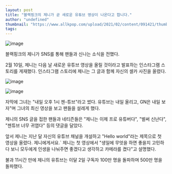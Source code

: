 ```yaml
---
layout: post
title: "블랙핑크의 제니가 곧 새로운 유튜브 영상이 나온다고 합니다."
author: "undefined"
thumbnail: "https://www.allkpop.com/upload/2021/02/content/091421/thumb/1612898516-image.png"
tags: 
---
```



![image](https://www.allkpop.com/upload/2021/02/content/091421/1612898516-image.png)

블랙핑크의 제니가 SNS를 통해 팬들과 신나는 소식을 전했다.

2월 10일, 제니는 다음 날 새로운 유튜브 영상을 올릴 것이라고 발표하는 인스타그램 스토리를 게재했다. 인스타그램 스토리에 제니는 그 글과 함께 자신의 셀카 사진을 올렸다.

![image](https://www.allkpop.com/upload/2021/02/content/091431/1612899089-image.png)

![image](https://www.allkpop.com/upload/2021/02/content/091431/1612899075-image.png)

자막에 그녀는 "내일 오후 1시 젠-튜브"라고 썼다. 유튜브는 내일 올리고, GN은 내일 보자"며 그녀의 최신 영상을 보고 팬들을 설레게 했다.

제니의 SNS 글을 접한 팬들과 네티즌들은 "제니는 이제 프로 유튜버다", "벌써 신난다", "젠튜브 너무 귀엽다" 등의 댓글을 달았다.

앞서 제니는 지난 달 자신의 유튜브 채널을 개설하고 "Hello world"라는 제목으로 첫 영상을 올렸다. 제니에게서요.` 제니는 첫 영상에서 "생일에 무엇을 하면 좋을지 고민하다 보니 모두에게 인생을 나눠주면 좋겠다고 생각하고 카메라를 켰다"고 설명했다.

불과 11시간 만에 제니의 유튜브는 이달 2일 구독자 100만 명을 돌파하며 500만 명을 돌파했다.
